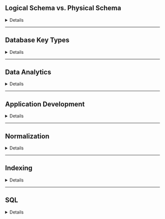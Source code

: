 
## Logical Schema vs. Physical Schema

<details> 

In database design, logical schema and physical schema are two key layers that structure and manage data effectively.

- Logical Schema:

Logical schemas describe data in terms of relational `tables` , `columns`, `relationships` and `constraints`.

 - Example: In a university database, a logical schema might include tables for `Students`, `Courses`, and `Enrollments`, with attributes like `student ID`, `course ID`, `course name` ...etc showing relationships (e.g., many-to-many between students and courses).

- Physical Schema:

The physical schema deals with the actual storage of data on disk (files, indices). 

 - Example: In the same university database, a physical schema might include `setting up indexes` on student ID and course ID for faster search operations, using `partitioning` to separate data by academic year, or defining `file paths where data is stored`.

### Multiple Choice Questions

What is the main purpose of a logical schema?

- A. Define the physical storage of data
- B. Outline the relationships and structure of data
- C. Specify how data is indexed on disk
- D. Detail the partitioning of data across servers
<details> <summary>Answer</summary> **- B. Outline the relationships and structure of data** </details>
Which of the following is a component of a physical schema?

- A. Data relationships
- B. Constraints like foreign keys
- C. Indexing and file structures
- D. Column data types
<details> <summary>Answer</summary> **- C. Indexing and file structures** </details>
In a logical schema, what typically represents entities like "Students" and "Courses"?

- A. Files
- B. Tables
- C. Disks
- D. Partitions

<details> <summary>Answer</summary> **- B. Tables** </details>
In a university database, where would the choice of partitioning data by academic year be defined?

- A. Logical schema
- B. Physical schema
- C. Both schemas
- D. Neither schema
<details> <summary>Answer</summary> **- B. Physical schema** </details>
Which schema would likely involve decisions related to data retrieval speed?

- A. Logical schema
- B. Physical schema
- C. Both schemas
- D. None of the above
<details> <summary>Answer</summary> **- B. Physical schema** </details>

### True/False Questions
The logical schema is typically independent of the hardware used for storage.

<details> <summary>Answer</summary> **True** </details>
Indexes are an aspect of the logical schem- A.

<details> <summary>Answer</summary> **False** - Indexes are typically part of the physical schem- A. </details>
The physical schema is concerned with how data is physically stored and accesse- D.

<details> <summary>Answer</summary> **True** </details>
Both logical and physical schemas are essential for optimizing data organization and retrieval.

<details> <summary>Answer</summary> **True** </details>
Logical schema focuses more on data structure, while physical schema focuses on data performance.

<details> <summary>Answer</summary> **True** </details>

</details>

<hr/>

## Database Key Types 

<details> 
In databases, keys are attributes or sets of attributes that help uniquely identify records and establish relationships between tables. Here are some common types of database keys:


#### 1. Primary Key

A unique identifier for each record in a table. No two records can have the same primary key value, and it cannot be null.
Example: In a Students table, student_id could be the primary key as it uniquely identifies each student.

#### 2. Foreign Key

A field in one table that links to the primary key of another table, creating a relationship between tables.
Example: In an Enrollments table, student_id might be a foreign key that references the student_id primary key in the Students table.

#### 3. Candidate Key

A field or combination of fields that could uniquely identify records in a table. A table can have multiple candidate keys, one of which is selected as the primary key.
Example: In a Students table, both student_id and email could serve as candidate keys.

#### 4. Composite Key

A key that consists of two or more attributes to uniquely identify a record in a table.
Example: In an Enrollments table, a composite key could be a combination of student_id and course_id to uniquely identify each enrollment record.

#### 5. Super Key

A set of one or more attributes that, together, can uniquely identify records in a table. A super key may contain additional attributes that are not necessary for uniqueness.
Example: In a Students table, student_id, or student_id combined with name, can be a super key.

#### 6. Alternate Key

A candidate key that was not chosen as the primary key. It still uniquely identifies records but serves as an alternative to the primary key.
Example: If student_id is the primary key in a Students table, then email could serve as an alternate key.

#### Comparsion

| Aspect           | Primary Key                            | Foreign Key                                |
|------------------|---------------------------------------|--------------------------------------------|
| Definition       | Uniquely identifies each row          | Refers to a primary key in another table   |
| Uniqueness       | Must be unique                        | Can be duplicated                          |
| Null Values      | NOT NULL                        | Can be NULL                                |
| Purpose          | Identifies rows within its own table  | Links two tables together                  |
| Relation         | Self-contained within its table       | Dependent on another table                 |
| Data Integrity   | Ensures uniqueness within the table   | Ensures valid references to another table  |


### Quiz: Database Key Types

### Multiple Choice Questions

Which key uniquely identifies each record in a table and cannot contain null values?

- A. Foreign Key
- B. Composite Key
- C. Primary Key
- D. Super Key
<details> <summary>Answer</summary> **- C. Primary Key** </details>
In a relationship between two tables, which key references the primary key of another table?

- A. Super Key
- B. Alternate Key
- C. Foreign Key
- D. Candidate Key
<details> <summary>Answer</summary> **- C. Foreign Key** </details>
What type of key can have multiple attributes to uniquely identify a record in a table?

- A. Composite Key
- B. Primary Key
- C. Super Key
- D. Foreign Key
<details> <summary>Answer</summary> **- A. Composite Key** </details>
Which key can uniquely identify records in a table and may contain additional, unnecessary attributes?

- A. Primary Key
- B. Candidate Key
- C. Alternate Key
- D. Super Key
<details> <summary>Answer</summary> **- D. Super Key** </details>
If a candidate key is not selected as the primary key, what is it called?

- A. Foreign Key
- B. Super Key
- C. Composite Key
- D. Alternate Key
<details> <summary>Answer</summary> **- D. Alternate Key** </details>
True/False Questions
A foreign key can have null values.

<details> <summary>Answer</summary> **True** - In some database systems, foreign keys can have null values if a record does not have a corresponding match. </details>
A primary key can be a composite key.

<details> <summary>Answer</summary> **True** - A primary key can consist of multiple fields, making it a composite key. </details>
An alternate key is another term for a primary key.

<details> <summary>Answer</summary> **False** - An alternate key is a candidate key that was not chosen as the primary key. </details>
A super key always contains the minimal attributes needed to uniquely identify records.

<details> <summary>Answer</summary> **False** - A super key may contain additional attributes beyond the minimal needed for uniqueness. </details>
Every primary key is a candidate key, but not every candidate key is a primary key.

<details> <summary>Answer</summary> **True** </details>

</details>

<hr/>

## Data Analytics 

<details>

#### 1. Machine learning 

Techniques are key to finding patterns in data and making predictions.

#### 2. Data mining 

Data mining is the process of semi-automatically analyzing large databases to find useful patterns.

Types of Data Mining Tasks:
 - Prediction based on past history
 - Descriptive Patterns
   
#### 3. Business Intelligence (BI)

Business intelligence (BI) uses business analytics, data mining, data visualization, and data tools **to help organizations make better data-driven decisions.**

*The term business intelligence (BI) is synonym for data analytics.*

#### 4. Data Warehousing

Warehouse is a repository (archive) of information gathered from multiple sources, stored under a unified schema, at a single site.

#### 5. Online analytical processing (OLAP)

Interactive analysis of data, allowing data to be summarized and viewed in different ways in an online fashion.

*OLAP is optimized for complex **data analysis and reporting**.*

#### 6. Online transaction processing (OLTP) 

 OLTP is optimized for **transactional processing** and real-time updates.

#### 7. Data transformation and data cleansing

Data cleaning is the process of fixing or removing incorrect, corrupted, incorrectly formatted, duplicate, or incomplete data within a dataset.

- E.g. correct mistakes in addresses (misspellings, zip code errors)

</details>

<hr/>

## Application Development 

<details>

- How to secure passweords in database ?
  - Never store passwords in plain.
  - Hash all passwords. 

</details>

<hr/>

## Normalization

<details>
- Advantages to 3NF over BCNF:

 It is always possible to obtain a 3NF design without sacrificing losslessness or dependency preservation. 

- Disadvantages to 3NF:

We may have to use null values to represent some of the possible meaningful relationships among data items.
There is the problem of repetition of information.
</details>

<hr/>

## Indexing

<details>
Two basic kinds of indices:

- **Ordered indices:**  search keys are stored in sorted order
  - **Clustering index**
  - **Nonclustering index**
  - **Index-sequential file**

- **Hash indices:**  search keys are distributed uniformly across “buckets” using a “hash function”. 
    - **Static Hash index**
    - **Dynamic Hash index**

- **B-Tree Indexes**
- **B+-Tree Indexes**
- **Spatial and Temporal Indices:**
Databases can store data types such as lines, polygons, in addition to raster images 

    *Nearest neighbor queries:*, given a point or an object, find the nearest object that satisfies given conditions.

    *Range queries:* deal with spatial regions. e.g., ask for objects that lie partially or fully inside a specified region.
    Queries that compute intersections or unions of regions.

    *Spatial join* 

</details>
<hr/>

## SQL

<details>

Suppose we have a relation employees(ID, salary) that stores the employee ID and their salary. We want to categorize the employees into different salary bands based on the following criteria:

- Band D if the salary is less than 30000.
- Band C if the salary is between 30000 and 49999.
- Band B if the salary is between 50000 and 79999.
- Band A if the salary is 80000 or above.

Write SQL queries to do the following:

1. Display the salary band for each employee based on the employees relation.
2. Find the number of employees in each salary band.

  <details>
   <summary>Answer</summary>

1. Display the salary band for each employee:

```sql

    SELECT 
        ID,
        CASE
            WHEN salary < 30000 THEN 'D'
            WHEN salary >= 30000 AND salary <= 49999 THEN 'C'
            WHEN salary >= 50000 AND salary <= 79999 THEN 'B'
            ELSE 'A'
        END AS salary_band
    FROM employees

```

2. Find the number of employees in each salary band:

```sql

SELECT salary_band, COUNT(ID) AS employee_count
FROM (
    SELECT 
        ID,
        CASE
            WHEN salary < 30000 THEN 'D'
            WHEN salary >= 30000 AND salary <= 49999 THEN 'C'
            WHEN salary >= 50000 AND salary <= 79999 THEN 'B'
            ELSE 'A'
        END AS salary_band
    FROM employees
) AS categorized_employees
GROUP BY salary_band;

-- OR simple way

SELECT 
    CASE
        WHEN salary < 30000 THEN 'D'
        WHEN salary >= 30000 AND salary <= 49999 THEN 'C'
        WHEN salary >= 50000 AND salary <= 79999 THEN 'B'
        ELSE 'A'
    END AS salary_band
    COUNT(ID) AS categorized_employees
FROM employees
GROUP BY salary_band;

```

</details>
